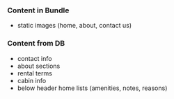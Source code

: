 ### Content in Bundle
- static images (home, about, contact us)


### Content from DB
- contact info
- about sections
- rental terms
- cabin info
- below header home lists (amenities, notes, reasons)